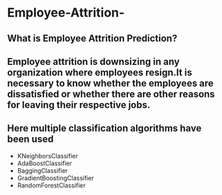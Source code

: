 # Employee-Attrition-
## What is Employee Attrition Prediction?
## Employee attrition is downsizing in any organization where employees resign.It is necessary to know whether the employees are dissatisfied or whether there are other reasons for leaving their respective jobs.

## Here multiple classification algorithms have been used
- KNeighborsClassifier
- AdaBoostClassifier
- BaggingClassifier
- GradientBoostingClassifier
- RandomForestClassifier
